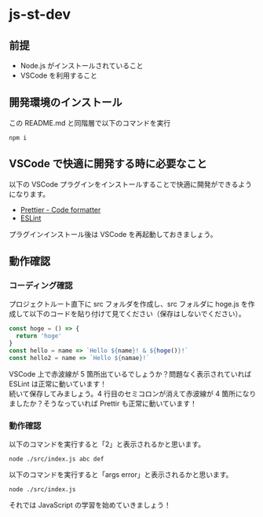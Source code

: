# js-st-dev

## 前提

- Node.js がインストールされていること
- VSCode を利用すること

## 開発環境のインストール

この README.md と同階層で以下のコマンドを実行

```
npm i
```

## VSCode で快適に開発する時に必要なこと

以下の VSCode プラグインをインストールすることで快適に開発ができるようになります。

- [Prettier - Code formatter](https://marketplace.visualstudio.com/items?itemName=esbenp.prettier-vscode)
- [ESLint](https://marketplace.visualstudio.com/items?itemName=dbaeumer.vscode-eslint)

プラグインインストール後は VSCode を再起動しておきましょう。

## 動作確認

### コーディング確認

プロジェクトルート直下に src フォルダを作成し、src フォルダに hoge.js を作成して以下のコードを貼り付けて見てください（保存はしないでください）。

```js
const hoge = () => {
  return 'hoge'
}
const hello = name => `Hello ${name}! & ${hoge()}!`
const hello2 = name => `Hello ${namae}!`
```

VSCode 上で赤波線が 5 箇所出ているでしょうか？問題なく表示されていれば ESLint は正常に動いています！  
続いて保存してみましょう。4 行目のセミコロンが消えて赤波線が 4 箇所になりましたか？そうなっていれば Prettir も正常に動いています！

### 動作確認

以下のコマンドを実行すると「2」と表示されるかと思います。

```
node ./src/index.js abc def
```

以下のコマンドを実行すると「args error」と表示されるかと思います。

```
node ./src/index.js
```

それでは JavaScript の学習を始めていきましょう！

